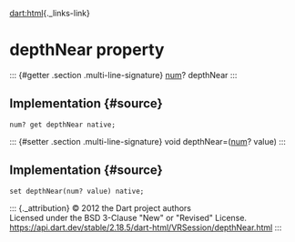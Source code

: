 [dart:html](../../dart-html/dart-html-library){._links-link}

depthNear property
==================

::: {#getter .section .multi-line-signature}
[num](../../dart-core/num-class)? depthNear
:::

Implementation {#source}
--------------

``` {.language-dart data-language="dart"}
num? get depthNear native;
```

::: {#setter .section .multi-line-signature}
void depthNear=([num](../../dart-core/num-class)? value)
:::

Implementation {#source}
--------------

``` {.language-dart data-language="dart"}
set depthNear(num? value) native;
```

::: {._attribution}
© 2012 the Dart project authors\
Licensed under the BSD 3-Clause \"New\" or \"Revised\" License.\
<https://api.dart.dev/stable/2.18.5/dart-html/VRSession/depthNear.html>
:::
